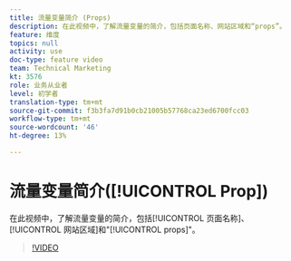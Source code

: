 ```yaml
---
title: 流量变量简介 (Props)
description: 在此视频中，了解流量变量的简介，包括页面名称、网站区域和“props”。
feature: 维度
topics: null
activity: use
doc-type: feature video
team: Technical Marketing
kt: 3576
role: 业务从业者
level: 初学者
translation-type: tm+mt
source-git-commit: f3b3fa7d91b0cb21005b57768ca23ed6700fcc03
workflow-type: tm+mt
source-wordcount: '46'
ht-degree: 13%

---
```



# 流量变量简介([!UICONTROL Prop])

在此视频中，了解流量变量的简介，包括[!UICONTROL 页面名称]、[!UICONTROL 网站区域]和&quot;[!UICONTROL props]&quot;。

>[!VIDEO](https://video.tv.adobe.com/v/28767/?quality=12)
